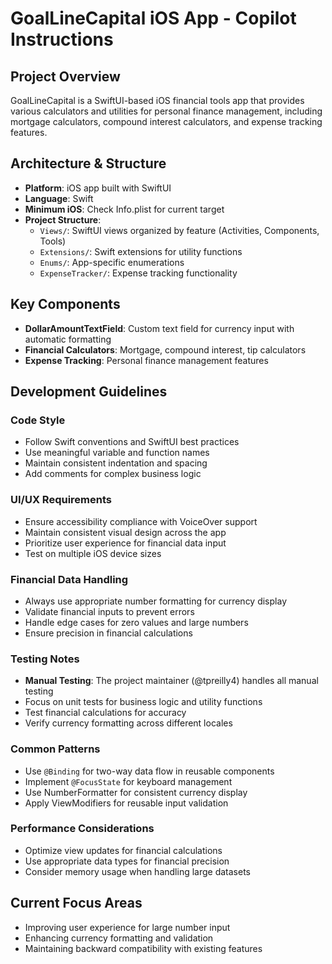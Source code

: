 # GoalLineCapital iOS App - Copilot Instructions

## Project Overview
GoalLineCapital is a SwiftUI-based iOS financial tools app that provides various calculators and utilities for personal finance management, including mortgage calculators, compound interest calculators, and expense tracking features.

## Architecture & Structure
- **Platform**: iOS app built with SwiftUI
- **Language**: Swift
- **Minimum iOS**: Check Info.plist for current target
- **Project Structure**:
  - `Views/`: SwiftUI views organized by feature (Activities, Components, Tools)
  - `Extensions/`: Swift extensions for utility functions
  - `Enums/`: App-specific enumerations
  - `ExpenseTracker/`: Expense tracking functionality

## Key Components
- **DollarAmountTextField**: Custom text field for currency input with automatic formatting
- **Financial Calculators**: Mortgage, compound interest, tip calculators
- **Expense Tracking**: Personal finance management features

## Development Guidelines

### Code Style
- Follow Swift conventions and SwiftUI best practices
- Use meaningful variable and function names
- Maintain consistent indentation and spacing
- Add comments for complex business logic

### UI/UX Requirements
- Ensure accessibility compliance with VoiceOver support
- Maintain consistent visual design across the app
- Prioritize user experience for financial data input
- Test on multiple iOS device sizes

### Financial Data Handling
- Always use appropriate number formatting for currency display
- Validate financial inputs to prevent errors
- Handle edge cases for zero values and large numbers
- Ensure precision in financial calculations

### Testing Notes
- **Manual Testing**: The project maintainer (@tpreilly4) handles all manual testing
- Focus on unit tests for business logic and utility functions
- Test financial calculations for accuracy
- Verify currency formatting across different locales

### Common Patterns
- Use `@Binding` for two-way data flow in reusable components
- Implement `@FocusState` for keyboard management
- Use NumberFormatter for consistent currency display
- Apply ViewModifiers for reusable input validation

### Performance Considerations
- Optimize view updates for financial calculations
- Use appropriate data types for financial precision
- Consider memory usage when handling large datasets

## Current Focus Areas
- Improving user experience for large number input
- Enhancing currency formatting and validation
- Maintaining backward compatibility with existing features